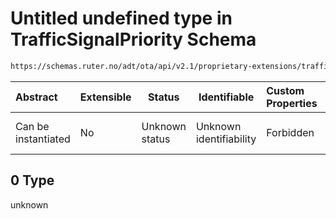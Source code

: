 # Untitled undefined type in TrafficSignalPriority Schema

```txt
https://schemas.ruter.no/adt/ota/api/v2.1/proprietary-extensions/traffic-signal-priority.json#/examples/0
```




| Abstract            | Extensible | Status         | Identifiable            | Custom Properties | Additional Properties | Access Restrictions | Defined In                                                                                                                |
| :------------------ | ---------- | -------------- | ----------------------- | :---------------- | --------------------- | ------------------- | ------------------------------------------------------------------------------------------------------------------------- |
| Can be instantiated | No         | Unknown status | Unknown identifiability | Forbidden         | Allowed               | none                | [traffic-signal-priority.json\*](../../schema/proprietary-extensions/traffic-signal-priority.json "open original schema") |

## 0 Type

unknown
